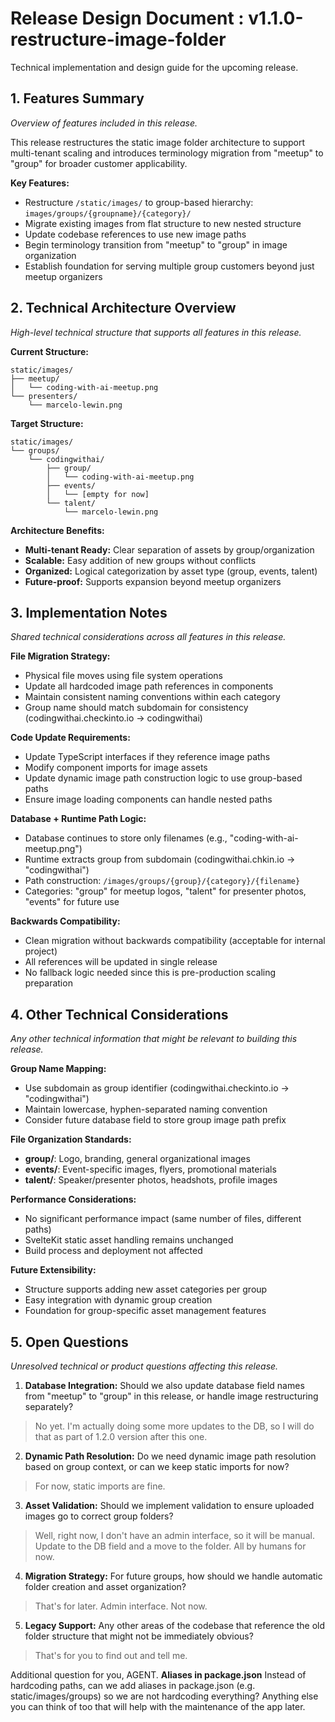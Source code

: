 # Release Design Document : v1.1.0-restructure-image-folder
Technical implementation and design guide for the upcoming release.

## 1. Features Summary
_Overview of features included in this release._

This release restructures the static image folder architecture to support multi-tenant scaling and introduces terminology migration from "meetup" to "group" for broader customer applicability.

**Key Features:**
- Restructure `/static/images/` to group-based hierarchy: `images/groups/{groupname}/{category}/`
- Migrate existing images from flat structure to new nested structure
- Update codebase references to use new image paths
- Begin terminology transition from "meetup" to "group" in image organization
- Establish foundation for serving multiple group customers beyond just meetup organizers

## 2. Technical Architecture Overview
_High-level technical structure that supports all features in this release._

**Current Structure:**
```
static/images/
├── meetup/
│   └── coding-with-ai-meetup.png
└── presenters/
    └── marcelo-lewin.png
```

**Target Structure:**
```
static/images/
└── groups/
    └── codingwithai/
        ├── group/
        │   └── coding-with-ai-meetup.png
        ├── events/
        │   └── [empty for now]
        └── talent/
            └── marcelo-lewin.png
```

**Architecture Benefits:**
- **Multi-tenant Ready:** Clear separation of assets by group/organization
- **Scalable:** Easy addition of new groups without conflicts
- **Organized:** Logical categorization by asset type (group, events, talent)
- **Future-proof:** Supports expansion beyond meetup organizers

## 3. Implementation Notes
_Shared technical considerations across all features in this release._

**File Migration Strategy:**
- Physical file moves using file system operations
- Update all hardcoded image path references in components
- Maintain consistent naming conventions within each category
- Group name should match subdomain for consistency (codingwithai.checkinto.io → codingwithai)

**Code Update Requirements:**
- Update TypeScript interfaces if they reference image paths
- Modify component imports for image assets
- Update dynamic image path construction logic to use group-based paths
- Ensure image loading components can handle nested paths

**Database + Runtime Path Logic:**
- Database continues to store only filenames (e.g., "coding-with-ai-meetup.png")
- Runtime extracts group from subdomain (codingwithai.chkin.io → "codingwithai")
- Path construction: `/images/groups/{group}/{category}/{filename}`
- Categories: "group" for meetup logos, "talent" for presenter photos, "events" for future use

**Backwards Compatibility:**
- Clean migration without backwards compatibility (acceptable for internal project)
- All references will be updated in single release
- No fallback logic needed since this is pre-production scaling preparation

## 4. Other Technical Considerations
_Any other technical information that might be relevant to building this release._

**Group Name Mapping:**
- Use subdomain as group identifier (codingwithai.checkinto.io → "codingwithai")
- Maintain lowercase, hyphen-separated naming convention
- Consider future database field to store group image path prefix

**File Organization Standards:**
- **group/**: Logo, branding, general organizational images
- **events/**: Event-specific images, flyers, promotional materials
- **talent/**: Speaker/presenter photos, headshots, profile images

**Performance Considerations:**
- No significant performance impact (same number of files, different paths)
- SvelteKit static asset handling remains unchanged
- Build process and deployment not affected

**Future Extensibility:**
- Structure supports adding new asset categories per group
- Easy integration with dynamic group creation
- Foundation for group-specific asset management features

## 5. Open Questions
_Unresolved technical or product questions affecting this release._

1. **Database Integration:** Should we also update database field names from "meetup" to "group" in this release, or handle image restructuring separately?

> No yet.  I'm actually doing some more updates to the DB, so I will do that as part of 1.2.0 version after this one.

2. **Dynamic Path Resolution:** Do we need dynamic image path resolution based on group context, or can we keep static imports for now?

> For now, static imports are fine.

3. **Asset Validation:** Should we implement validation to ensure uploaded images go to correct group folders?

> Well, right now, I don't have an admin interface, so it will be manual.  Update to the DB field and a move to the folder.  All by humans for now.

4. **Migration Strategy:** For future groups, how should we handle automatic folder creation and asset organization?

> That's for later.   Admin interface.  Not now.

5. **Legacy Support:** Any other areas of the codebase that reference the old folder structure that might not be immediately obvious?

> That's for you to find out and tell me.

Additional question for you, AGENT.
**Aliases in package.json** Instead of hardcoding paths, can we add aliases in package.json (e.g. static/images/groups) so we are not hardcoding everything?  Anything else you can think of too that will help with the maintenance of the app later.